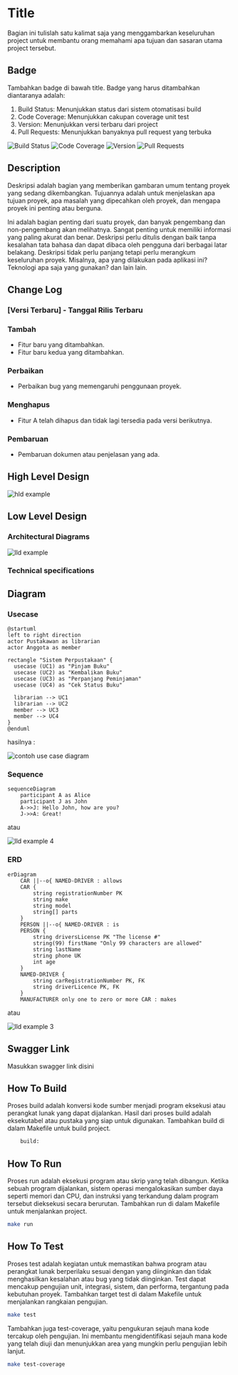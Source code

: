 # Title

Bagian ini tulislah satu kalimat saja yang menggambarkan keseluruhan project untuk membantu orang memahami apa tujuan dan sasaran utama project tersebut.

## Badge

Tambahkan badge di bawah title. Badge yang harus ditambahkan diantaranya adalah:
1. Build Status: Menunjukkan status dari sistem otomatisasi build
2. Code Coverage: Menunjukkan cakupan coverage unit test
3. Version: Menunjukkan versi terbaru dari project
4. Pull Requests: Menunjukkan banyaknya pull request yang terbuka

![Build Status](https://img.shields.io/badge/Build-Success-brightgreen) ![Code Coverage](https://img.shields.io/badge/Coverage-80%-brightgreen) ![Version](https://img.shields.io/badge/Version-v1.0.0-blue) ![Pull Requests](https://img.shields.io/badge/PR-1-informational)

## Description

Deskripsi adalah bagian yang memberikan gambaran umum tentang proyek yang sedang dikembangkan. Tujuannya adalah untuk menjelaskan apa tujuan proyek, apa masalah yang dipecahkan oleh proyek, dan mengapa proyek ini penting atau berguna.

Ini adalah bagian penting dari suatu proyek, dan banyak pengembang dan non-pengembang akan melihatnya. Sangat penting untuk memiliki informasi yang paling akurat dan benar. Deskripsi perlu ditulis dengan baik tanpa kesalahan tata bahasa dan dapat dibaca oleh pengguna dari berbagai latar belakang. Deskripsi tidak perlu panjang tetapi perlu merangkum keseluruhan proyek. Misalnya, apa yang dilakukan pada aplikasi ini? Teknologi apa saja yang gunakan? dan lain lain.

## Change Log

### [Versi Terbaru] - Tanggal Rilis Terbaru

### Tambah
- Fitur baru yang ditambahkan.
- Fitur baru kedua yang ditambahkan.

### Perbaikan
- Perbaikan bug yang memengaruhi penggunaan proyek.

### Menghapus
- Fitur A telah dihapus dan tidak lagi tersedia pada versi berikutnya.

### Pembaruan
- Pembaruan dokumen atau penjelasan yang ada.

## High Level Design

![hld example](https://media.geeksforgeeks.org/wp-content/cdn-uploads/20210128214233/Netflix-High-Level-System-Architecture.png)

## Low Level Design

### Architectural Diagrams

![lld example](https://walkingtree.tech/wp-content/uploads/2022/04/image3.jpg)

### Technical specifications

## Diagram

### Usecase

```plantuml
@startuml
left to right direction
actor Pustakawan as librarian
actor Anggota as member

rectangle "Sistem Perpustakaan" {
  usecase (UC1) as "Pinjam Buku" 
  usecase (UC2) as "Kembalikan Buku"
  usecase (UC3) as "Perpanjang Peminjaman"
  usecase (UC4) as "Cek Status Buku"
  
  librarian --> UC1
  librarian --> UC2
  member --> UC3
  member --> UC4
}
@enduml
```

hasilnya :

![contoh use case diagram](https://www.planttext.com/api/plantuml/svg/RP2xZW8n34NxVCNLL51GyAXNF4gQaH0VO0PlDaoIGOaZ2iI_huS1f5cjbEhw-DZEEWibAS4Rpzy2wP2S_H6SNU96N1SDDT8br4N1bcuKGHdUdH8bH-_g9bhR2VMbmE74oPY-dQBrZEhWid10pUawM2XMk1kWP6ueCoR7tNpQDrUrYnSAs9QsL1WJYu7Ogv-yQtMH9pM6bY-DZY8rHQjJmzEfCyVeQa1ttE8W92L_VFe-1s8s-uAkzq-sq6ouzXKi_mOhyp1hZcVztby0)

### Sequence

```mermaid
sequenceDiagram
    participant A as Alice
    participant J as John
    A->>J: Hello John, how are you?
    J->>A: Great!
```

atau 

![lld example 4](https://walkingtree.tech/wp-content/uploads/2022/04/image2-3.png)

### ERD

```mermaid
erDiagram
    CAR ||--o{ NAMED-DRIVER : allows
    CAR {
        string registrationNumber PK
        string make
        string model
        string[] parts
    }
    PERSON ||--o{ NAMED-DRIVER : is
    PERSON {
        string driversLicense PK "The license #"
        string(99) firstName "Only 99 characters are allowed"
        string lastName
        string phone UK
        int age
    }
    NAMED-DRIVER {
        string carRegistrationNumber PK, FK
        string driverLicence PK, FK
    }
    MANUFACTURER only one to zero or more CAR : makes
```

atau

![lld example 3](https://walkingtree.tech/wp-content/uploads/2022/04/image4-2.png)

## Swagger Link

Masukkan swagger link disini

## How To Build 

Proses build adalah konversi kode sumber menjadi program eksekusi atau perangkat lunak yang dapat dijalankan. Hasil dari proses build adalah eksekutabel atau pustaka yang siap untuk digunakan. Tambahkan build di dalam Makefile untuk build project.

```Makefile
    build:
```

## How To Run

Proses run adalah eksekusi program atau skrip yang telah dibangun. Ketika sebuah program dijalankan, sistem operasi mengalokasikan sumber daya seperti memori dan CPU, dan instruksi yang terkandung dalam program tersebut dieksekusi secara berurutan. Tambahkan run di dalam Makefile untuk menjalankan project.

```bash
make run
```

## How To Test

Proses test adalah kegiatan untuk memastikan bahwa program atau perangkat lunak berperilaku sesuai dengan yang diinginkan dan tidak menghasilkan kesalahan atau bug yang tidak diinginkan. Test dapat mencakup pengujian unit, integrasi, sistem, dan performa, tergantung pada kebutuhan proyek. Tambahkan target test di dalam Makefile untuk menjalankan rangkaian pengujian.

```bash
make test
```

Tambahkan juga test-coverage, yaitu pengukuran sejauh mana kode tercakup oleh pengujian. Ini membantu mengidentifikasi sejauh mana kode yang telah diuji dan menunjukkan area yang mungkin perlu pengujian lebih lanjut.

```bash
make test-coverage
```